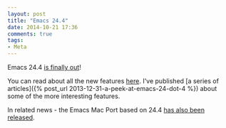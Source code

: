 ```yaml
---
layout: post
title: "Emacs 24.4"
date: 2014-10-21 17:36
comments: true
tags:
- Meta
---
```


Emacs 24.4 [is finally out](http://lists.gnu.org/archive/html/emacs-devel/2014-10/msg00713.html)!

You can read about all the new features
[here](http://www.gnu.org/software/emacs/news/NEWS.24.4).  I've
published
[a series of articles]({% post_url 2013-12-31-a-peek-at-emacs-24-dot-4 %})
about some of the more interesting features.

In related news - the Emacs Mac Port based on 24.4
[has also been released](https://lists.gnu.org/archive/html/emacs-devel/2014-10/msg00725.html).
